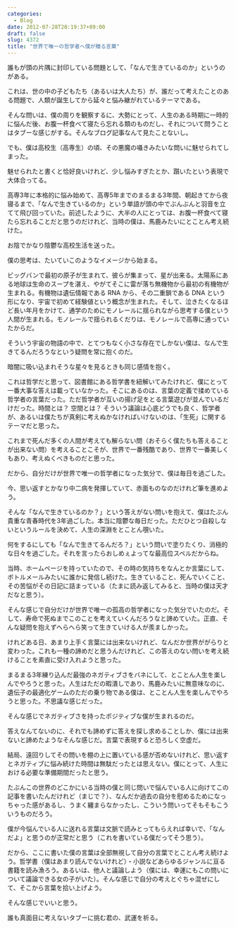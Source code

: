 ```yaml
---
categories:
  - Blog
date: 2012-07-28T20:19:37+09:00
draft: false
slug: 4372
title: "世界で唯一の哲学者へ僕が贈る言葉"
---
```


誰もが頭の片隅に封印している問題として、「なんで生きているのか」というのがある。

これは、世の中の子どもたち（あるいは大人たち）が、誰だって考えたことのある問題で、人類が誕生してから延々と悩み継がれているテーマである。

そんな問いは、僕の周りを観察するに、大勢にとって、人生のある時期に一時的に悩んだ後、お腹一杯食べて寝たら忘れる類のものだし、それについて問うことはタブーな感じがする。そんなブログ記事なんて見たことないし。

でも、僕は高校生（高専生）の頃、その悪魔の囁きみたいな問いに魅せられてしまった。

魅せられたと書くと恰好良いけれど、少し悩みすぎたとか、躓いたという表現で大体合ってる。

高専3年に本格的に悩み始めて、高専5年までのまるまる3年間、朝起きてから夜寝るまで、「なんで生きているのか」という単語が頭の中でぶんぶんと羽音を立てて飛び回っていた。前述したように、大半の人にとっては、お腹一杯食べて寝たら忘れることだと思うのだけれど、当時の僕は、馬鹿みたいにとことん考え続けた。

お陰でかなり陰鬱な高校生活を送った。

僕の思考は、たいていこのようなイメージから始まる。

ビッグバンで最初の原子が生まれて、彼らが集まって、星が出来る。太陽系にある地球は生命のスープを湛え、やがてそこに雷が落ち無機物から最初の有機物が生まれる。有機物は遺伝情報である RNA から、その二重鎖である DNA という形になり、宇宙で初めて経験値という概念が生まれた。そして、泣きたくなるほど長い年月をかけて、通学のためにモノレールに揺られながら思考する僕という人間が生まれる。モノレールで揺られるくだりは、モノレールで高専に通っていたからだ。

そういう宇宙の物語の中で、とてつもなく小さな存在でしかない僕は、なんで生きてるんだろうなという疑問を常に抱くのだ。

暗闇に吸い込まれそうな星々を見るときも同じ感情を抱く。
 
これは哲学だと思って、図書館にある哲学書を紐解いてみたけれど、僕にとって一番大事な答えは載っていなかった。そこにあるのは、言葉の定義で揉めている哲学者の言葉だった。ただ哲学者が互いの揚げ足をとる言葉遊びが並んでいるだけだった。時間とは？ 空間とは？ そういう議論は心底どうでも良く、哲学者が、あるいは僕たちが真剣に考えぬかなければいけないのは、「生死」に関するテーマだと思った。

これまで死んだ多くの人間が考えても解らない問（おそらく僕たちも答えることが出来ない問）を考えることこそが、世界で一番残酷であり、世界で一番美しくもあり、考えぬくべきものだと思った。

だから、自分だけが世界で唯一の哲学者になった気分で、僕は毎日を過ごした。

今、思い返すとかなり中二病を発揮していて、赤面ものなのだけれど筆を進めよう。

そんな「なんで生きているのか？」という答えがない問いを抱えて、僕はたぶん貴重な青春時代を3年過ごした。本当に陰鬱な毎日だった。ただひとつ自殺しないというルールを決めて、人生の深淵をとことん覗いた。

何をするにしても「なんで生きてるんだろ？」という問いで塗りたくり、消極的な日々を過ごした。それを言ったらおしめぇよってな最高位スペルだからね。

当時、ホームページを持っていたので、その時の気持ちをなんとか言葉にして、ボトルメールみたいに誰かに発信し続けた。生きていること、死んでいくこと、その苦悩がその日記に詰まっている（たまに読み返してみると、当時の僕は天才だなと思う）。

そんな感じで自分だけが世界で唯一の孤高の哲学者になった気分でいたのだ。そして、寿命で死ぬまでこのことを考えていくんだろうなと諦めていた。正直、そんな疑問を抱えずへらへら笑って生きていける人が羨ましかった。

けれどある日、あまり上手く言葉には出来ないけれど、なんだか世界ががらりと変わった。これも一種の諦めだと思うんだけれど、この答えのない問いを考え続けることを素直に受け入れようと思った。

まるまる3年練り込んだ最強のネガティブさをバネにして、とことん人生を楽しんでやろうと思った。人生はただの暇潰しであり、馬鹿みたいに無意味なのに、遺伝子の最適化ゲームのただの乗り物である僕は、とことん人生を楽しんでやろうと思った。不思議な感じだった。

そんな感じでネガティブさを持ったポジティブな僕が生まれるのだ。

答えなんてないのに、それでも諦めずに答えを探し求めることしか、僕には出来ないと諦めたようなそんな感じだ。言葉で表現すると恐ろしく空虚だ。

結局、遠回りしてその問いを棚の上に置いている感が否めないけれど、思い返すとネガティブに悩み続けた時間は無駄だったとは思えない。僕にとって、人生における必要な準備期間だったと思う。

たぶんこの世界のどこかにいる当時の僕と同じ問いで悩んでいる人に向けてこの記事を書いたんだけれど（まじで？）、なんだか過去の自分を慰めるためになっちゃった感があるし、うまく纏まらなかったし、こういう問いってそもそもこういうものだろう。

僕が今悩んでいる人に送れる言葉は文脈で読みとってもらえれば幸いで、「なんだよ」と思うのが正常だと思う（これを書いている僕だってそう思う）。

だから、ここに書いた僕の言葉は全部無視して自分の言葉でとことん考え続けよう。哲学書（僕はあまり読んでないけれど）・小説などあらゆるジャンルに亘る書籍を読み漁ろう。あるいは、他人と議論しよう（僕には、幸運にもこの問いについて議論できる女の子がいた）。そんな感じで自分の考えとぐちゃ混ぜにして、そこから言葉を拾い上げよう。

そんな感じでいいと思う。

誰も真面目に考えないタブーに挑む君の、武運を祈る。
